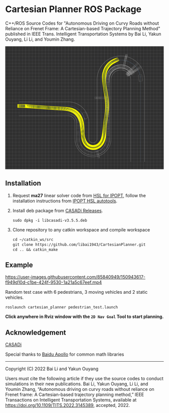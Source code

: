 # Cartesian Planner ROS Package

 C++/ROS Source Codes for "Autonomous Driving on Curvy Roads without Reliance on
 Frenet Frame: A Cartesian-based Trajectory Planning Method" published in IEEE Trans. 
 Intelligent Transportation Systems by Bai Li, Yakun Ouyang, Li Li, and Youmin Zhang.

![OnRoadPlanning](resources/static.png)

## Installation

1. Request **ma27** linear solver code from [HSL for IPOPT](https://www.hsl.rl.ac.uk/ipopt/), follow the installation instructions from [IPOPT
HSL autotools](https://github.com/coin-or-tools/ThirdParty-HSL).

2. Install deb package from [CASADi Releases](https://github.com/casadi/casadi/releases/tag/3.5.5).

   ```shell
   sudo dpkg -i libcasadi-v3.5.5.deb
   ```

3. Clone repository to any catkin workspace and compile workspace
   
   ```shell
   cd ~/catkin_ws/src
   git clone https://github.com/libai1943/CartesianPlanner.git
   cd .. && catkin_make
   ```

## Example



https://user-images.githubusercontent.com/85840949/150943617-f949d10d-c1be-424f-9530-1a21a5c67eef.mp4



Random test case with 6 pedestrians, 3 moving vehicles and 2 static vehicles.

```shell
roslaunch cartesian_planner pedestrian_test.launch
```

**Click anywhere in Rviz window with the `2D Nav Goal` Tool to start planning.**


## Acknowledgement

[CASADi](https://github.com/casadi/casadi)

Special thanks to [Baidu Apollo](https://github.com/ApolloAuto/apollo) for common math libraries

---

 Copyright (C) 2022 Bai Li and Yakun Ouyang

 Users must cite the following article if they use the source codes to conduct simulations in their new publications.
 Bai Li, Yakun Ouyang, Li Li, and Youmin Zhang, “Autonomous driving on curvy roads without reliance on Frenet frame: A Cartesian-based trajectory planning method,” IEEE Transactions on Intelligent Transportation Systems, available at https://doi.org/10.1109/TITS.2022.3145389, accepted, 2022.
